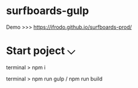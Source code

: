 # surfboards-gulp
Demo >>> https://ifrodo.github.io/surfboards-prod/

<h1>Start poject ⌵</h1>
<p>terminal > npm i <p>
<p>terminal > npm run gulp / npm run build <p>
